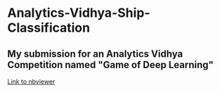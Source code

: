 # Analytics-Vidhya-Ship-Classification
## My submission for an Analytics Vidhya Competition named "Game of Deep Learning" 

[Link to nbviewer](https://nbviewer.jupyter.org/github/ucalyptus/Analytics-Vidhya-Ship-Classification/blob/master/Ship%20Classification%20Analytics%20Vidhya.ipynb)
